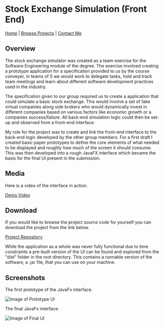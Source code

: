 # Stock Exchange Simulation (Front End)

[Home](../../../index.md)
|
[Browse Projects](../../browse_projects/browse_projects.md)
|
[Contact Me](../../contact_me/contact_me.md)

## Overview

The stock exchange simulator was created as a team exercise for the Software Engineering module of the degree. The exercise involved creating a prototype application for a specification provided to us by the course conveyer, in teams of 5 we would work to delegate tasks, hold and track team meetings and learn about different software development practices used in the industry.

The specification given to our group required us to create a application that could simulate a basic stock exchange. This would involve a set of fake virtual companies along side brokers who would dynamically invest in different companies based on various factors like economic growth or a companies success/failure. All back-end simulation logic could then be set-up and observed from a front-end interface.

My role for the project was to create and link the front-end interface to the back-end logic developed by the other group members. For a first draft I created basic paper prototypes to define the core elements of what needed to be displayed and roughly how much of the screen it should consume. This was then developed into a rough JavaFX interface which became the basis for the final UI present in the submission.

## Media

Here is a video of the interface in action.

[Demo Video](https://www.youtube.com/watch?v=)

## Download

If you would like to browse the project source code for yourself you can download the project from the link below.

[Project Repository](https://github.com/JGoodHub/Stock-Exchange-Simulation)

While the application as a whole was never fully functional due to time constraints a pre-built version of the UI can be found and explored from the "dist" folder in the root directory. This contains a runnable version of the software, a .jar file, that you can use on your machine.

## Screenshots

The first prototype of the JavaFx interface.

![Image of Prototype UI](images/proto_interface.png)

The final JavaFx interface.

![Image of Final UI](images/final_interface.png)
